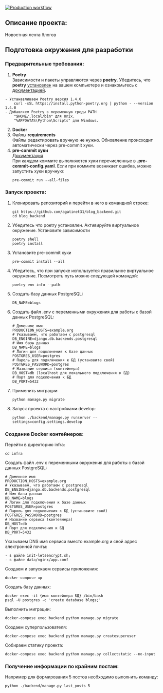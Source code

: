 [![Production workflow](https://github.com/agatinet31/blog_backend/actions/workflows/main.yaml/badge.svg)](https://github.com/agatinet31/blog_backend/actions/workflows/main.yaml)

## Описание проекта:
Новостная лента блогов

## Подготовка окружения для разработки

### Предварительные требования:
1. **Poetry** \
Зависимости и пакеты управляются через **poetry**. Убедитесь, что **poetry** [установлен](https://python-poetry.org/docs/#osx--linux--bashonwindows-install-instructions) на вашем компьютере и ознакомьтесь с [документацией](https://python-poetry.org/docs/cli/).
```
- Устанавливаем Poetry версия 1.4.0
    curl -sSL https://install.python-poetry.org | python - --version 1.4.0
- Добавляем Poetry в переменную среды PATH
    "$HOME/.local/bin" для Unix.
    "%APPDATA%\Python\Scripts" для Windows.
```
2. **Docker**
3. Файлы **requirements** \
Файлы редактировать вручную не нужно. Обновление происходит автоматически через pre-commit хуки.
4. **pre-commit хуки** \
[Документация](https://pre-commit.com)\
При каждом коммите выполняются хуки перечисленные в **.pre-commit-config.yaml**.
Если при коммите возникает ошибка, можно запустить хуки вручную:
    ```
    pre-commit run --all-files
    ```

### Запуск проекта:
1. Клонировать репозиторий и перейти в него в командной строке:
    ```
    git https://github.com/agatinet31/blog_backend.git
    cd blog_backend
    ```
2. Убедитесь что poetry установлен. Активируйте виртуальное окружение. Установите зависимости
    ```
    poetry shell
    poetry install
    ```
3. Установите pre-commit хуки
    ```
    pre-commit install --all
    ```
4. Убедитесь, что при запуске используется правильное виртуальное окружение.
Посмотреть путь можно следующей командой:
    ```
    poetry env info --path
    ```
5. Создать базу данных PostgreSQL:
    ```
    DB_NAME=blogs
    ```
6. Создать файл .env с переменными окружения для работы с базой данных PostgreSQL:

    ```
    # Доменное имя
    PRODUCTION_HOSTS=example.org
    # Указываем, что работаем с postgresql
    DB_ENGINE=django.db.backends.postgresql
    # Имя базы данных
    DB_NAME=blogs
    # Логин для подключения к базе данных
    POSTGRES_USER=postgres
    # Пароль для подключения к БД (установите свой)
    POSTGRES_PASSWORD=postgres
    # Название сервиса (контейнера)
    DB_HOST=db (localhost для локального подключения к БД)
    # Порт для подключения к БД
    DB_PORT=5432
    ```
7. Применить миграции
    ```
    python manage.py migrate
    ```
8. Запуск проекта с настройками develop:
    ```
    python ./backend/manage.py runserver --settings=config.settings.develop
    ```

### Создание Docker контейнеров:
Перейти в директорию infra:
```
cd infra
```

Создать файл .env с переменными окружения для работы с базой данных PostgreSQL:

```
# Доменное имя
PRODUCTION_HOSTS=example.org
# Указываем, что работаем с postgresql
DB_ENGINE=django.db.backends.postgresql
# Имя базы данных
DB_NAME=blogs
# Логин для подключения к базе данных
POSTGRES_USER=postgres
# Пароль для подключения к БД (установите свой)
POSTGRES_PASSWORD=postgres
# Название сервиса (контейнера)
DB_HOST=db
# Порт для подключения к БД
DB_PORT=5432
```
Указываем DNS имя сервиса вместо example.org и свой адрес электронной почты:

```
- в файле init-letsencrypt.sh;
- в файле data/nginx/app.conf
```

Создаем и запускаем сервисы приложения:

```
docker-compose up
```

Создать базу данных:
```
docker exec -it {имя контейнера БД} /bin/bash
psql -U postgres -c 'create database blogs;'
```

Выполнить миграции:

```
docker-compose exec backend python manage.py migrate
```

Создаем суперпользователя:

```
docker-compose exec backend python manage.py createsuperuser
```

Собираем статику проекта:

```
docker-compose exec backend python manage.py collectstatic --no-input
```
### Получение информации по крайним постам:
Например для формирования 5 постов необходимо выполнить команду:
```
python ./backend/manage.py last_posts 5
```
